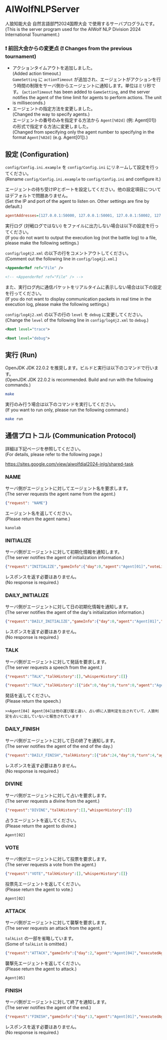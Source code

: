 # AIWolfNLPServer

人狼知能大会 自然言語部門2024国際大会 で使用するサーバプログラムです。  
(This is the server program used for the AIWolf NLP Division 2024 International Tournament.)

### ❗ **前回大会からの変更点**  (❗ **Changes from the previous tournament**)

- アクションタイムアウトを追加しました。  
  (Added action timeout.)  
  `GameSetting` に `actionTimeout` が追加され、エージェントがアクションを行う時間の制限をサーバ側からエージェントに通知します。単位はミリ秒です。
   (`actionTimeout` has been added to `GameSetting`, and the server notifies the agent of the time limit for agents to perform actions. The unit is milliseconds.)
- エージェントの指定方法を変更しました。  
  (Changed the way to specify agents.)  
  エージェントの番号のみを指定する方法から `Agent[%02d]` (例: Agent[01]) の形式で指定する方法に変更しました。  
  (Changed from specifying only the agent number to specifying in the format `Agent[%02d]` (e.g. Agent[01]).)

## 設定 (Configuration)

`config/Config.ini.example` を `config/Config.ini` にリネームして設定を行ってください。  
(Rename `config/Config.ini.example` to `config/Config.ini` and configure it.)

エージェントの待ち受けIPとポートを設定してください。他の設定項目についてはデフォルトで問題ありません。  
(Set the IP and port of the agent to listen on. Other settings are fine by default.)

```ini
agentAddresses=[127.0.0.1:50000, 127.0.0.1:50001, 127.0.0.1:50002, 127.0.0.1:50003, 127.0.0.1:50004]
```

実行ログ (対戦ログではない) をファイルに出力しない場合は以下の設定を行ってください。  
(If you do not want to output the execution log (not the battle log) to a file, please make the following settings.)

`config/log4j2.xml` の以下の行をコメントアウトしてください。  
(Comment out the following line in `config/log4j2.xml`.)

```xml
<AppenderRef ref="File" />
```

```xml
<!-- <AppenderRef ref="File" /> -->
```

また、実行ログ内に通信パケットをリアルタイムに表示しない場合は以下の設定を行ってください。  
(If you do not want to display communication packets in real time in the execution log, please make the following settings.)

`config/log4j2.xml` の以下の行の `level` を `debug` に変更してください。  
(Change the `level` of the following line in `config/log4j2.xml` to `debug`.)

```xml
<Root level="trace">
```

```xml
<Root level="debug">
```

## 実行 (Run)

OpenJDK JDK 22.0.2 を推奨します。ビルドと実行は以下のコマンドで行います。  
(OpenJDK JDK 22.0.2 is recommended. Build and run with the following commands.)

```bash
make
```

実行のみ行う場合は以下のコマンドを実行してください。  
(If you want to run only, please run the following command.)

```bash
make run
```

## 通信プロトコル (Communication Protocol)

詳細は下記ページを参照してください。  
(For details, please refer to the following page.)

https://sites.google.com/view/aiwolfdial2024-inlg/shared-task

### NAME

サーバ側がエージェントに対してエージェント名を要求します。  
(The server requests the agent name from the agent.)

```json
{"request": "NAME"}
```

エージェント名を返してください。  
(Please return the agent name.)

```
kanolab
```

### INITIALIZE

サーバ側がエージェントに対して初期化情報を通知します。  
(The server notifies the agent of initialization information.)

```json
{"request":"INITIALIZE","gameInfo":{"day":0,"agent":"Agent[01]","voteList":[],"latestVoteList":[],"attackVoteList":[],"latestAttackVoteList":[],"talkList":[],"whisperList":[],"statusMap":{"Agent[01]":"ALIVE","Agent[02]":"ALIVE","Agent[03]":"ALIVE","Agent[04]":"ALIVE","Agent[05]":"ALIVE"},"roleMap":{"Agent[01]":"VILLAGER"},"remainTalkMap":{"Agent[01]":5,"Agent[02]":5,"Agent[03]":5,"Agent[04]":5,"Agent[05]":5},"remainWhisperMap":{"Agent[04]":5},"existingRoleList":["POSSESSED","SEER","VILLAGER","WEREWOLF"],"lastDeadAgentList":[]},"gameSetting":{"roleNumMap":{"ANY":0,"FREEMASON":0,"FOX":0,"POSSESSED":1,"BODYGUARD":0,"MEDIUM":0,"VILLAGER":2,"WEREWOLF":1,"SEER":1},"maxTalk":5,"maxTalkTurn":20,"maxWhisper":5,"maxWhisperTurn":20,"maxSkip":0,"isEnableNoAttack":false,"isVoteVisible":false,"isTalkOnFirstDay":true,"responseTimeout":6000,"actionTimeout":3000,"maxRevote":0,"maxAttackRevote":0,"isEnableRoleRequest":false,"playerNum":5}}
```

レスポンスを返す必要はありません。  
(No response is required.)

### DAILY_INITIALIZE

サーバ側がエージェントに対して日の初期化情報を通知します。  
(The server notifies the agent of the day's initialization information.)

```json
{"request":"DAILY_INITIALIZE","gameInfo":{"day":0,"agent":"Agent[01]","voteList":[],"latestVoteList":[],"attackVoteList":[],"latestAttackVoteList":[],"talkList":[],"whisperList":[],"statusMap":{"Agent[01]":"ALIVE","Agent[02]":"ALIVE","Agent[03]":"ALIVE","Agent[04]":"ALIVE","Agent[05]":"ALIVE"},"roleMap":{"Agent[01]":"VILLAGER"},"remainTalkMap":{"Agent[01]":5,"Agent[02]":5,"Agent[03]":5,"Agent[04]":5,"Agent[05]":5},"remainWhisperMap":{"Agent[04]":5},"existingRoleList":["POSSESSED","SEER","VILLAGER","WEREWOLF"],"lastDeadAgentList":[]},"gameSetting":{"roleNumMap":{"ANY":0,"FREEMASON":0,"FOX":0,"POSSESSED":1,"BODYGUARD":0,"MEDIUM":0,"VILLAGER":2,"WEREWOLF":1,"SEER":1},"maxTalk":5,"maxTalkTurn":20,"maxWhisper":5,"maxWhisperTurn":20,"maxSkip":0,"isEnableNoAttack":false,"isVoteVisible":false,"isTalkOnFirstDay":true,"responseTimeout":6000,"actionTimeout":3000,"maxRevote":0,"maxAttackRevote":0,"isEnableRoleRequest":false,"playerNum":5}}
```

レスポンスを返す必要はありません。  
(No response is required.)

### TALK

サーバ側がエージェントに対して発話を要求します。  
(The server requests a speech from the agent.)

```json
{"request":"TALK","talkHistory":[],"whisperHistory":[]}
```

```json
{"request":"TALK","talkHistory":[{"idx":0,"day":0,"turn":0,"agent":"Agent[03]","text":">>Agent[04] Agent[04]は他の運び屋と違い、占い師に人狼判定を出されていて、人狼判定を占いに出していないと報告されています！","skip":false,"over":false},{"idx":1,"day":0,"turn":0,"agent":"Agent[01]","text":">>Agent[05] そう。ボクがこの村の占い師なのさ。","skip":false,"over":false}],"whisperHistory":[]}
```

発話を返してください。  
(Please return the speech.)

```
>>Agent[04] Agent[04]は他の運び屋と違い、占い師に人狼判定を出されていて、人狼判定を占いに出していないと報告されています！
```

### DAILY_FINISH

サーバ側がエージェントに対して日の終了を通知します。  
(The server notifies the agent of the end of the day.)

```json
{"request":"DAILY_FINISH","talkHistory":[{"idx":24,"day":0,"turn":4,"agent":"Agent[04]","text":"安心してください！　Agent[05]が人狼か？と聞かれてもYESとはいいません！　イエス、というだけです！データバンクにアクセスしてみた結果占いCOしていないと報告されています！","skip":false,"over":false},{"idx":25,"day":0,"turn":5,"agent":"Agent[05]","text":"Over","skip":false,"over":true},{"idx":26,"day":0,"turn":5,"agent":"Agent[04]","text":"Over","skip":false,"over":true},{"idx":27,"day":0,"turn":5,"agent":"Agent[03]","text":"Over","skip":false,"over":true},{"idx":28,"day":0,"turn":5,"agent":"Agent[01]","text":"Over","skip":false,"over":true},{"idx":29,"day":0,"turn":5,"agent":"Agent[02]","text":"Over","skip":false,"over":true}],"whisperHistory":[]}
```

レスポンスを返す必要はありません。  
(No response is required.)

### DIVINE

サーバ側がエージェントに対して占いを要求します。  
(The server requests a divine from the agent.)

```json
{"request":"DIVINE","talkHistory":[],"whisperHistory":[]}
```

占うエージェントを返してください。  
(Please return the agent to divine.)

```
Agent[02]
```

### VOTE

サーバ側がエージェントに対して投票を要求します。  
(The server requests a vote from the agent.)

```json
{"request":"VOTE","talkHistory":[],"whisperHistory":[]}
```

投票先エージェントを返してください。  
(Please return the agent to vote.)

```
Agent[02]
```

### ATTACK

サーバ側がエージェントに対して襲撃を要求します。  
(The server requests an attack from the agent.)

`talkList` の一部を省略しています。  
(Some of `talkList` is omitted.)

```json
{"request":"ATTACK","gameInfo":{"day":2,"agent":"Agent[04]","executedAgent":"Agent[01]","latestExecutedAgent":"Agent[03]","attackedAgent":"Agent[02]","voteList":[],"latestVoteList":[],"attackVoteList":[{"day":1,"agent":"Agent[04]","target":"Agent[02]"}],"latestAttackVoteList":[],"talkList":[{"idx":17,"day":2,"turn":5,"agent":"Agent[04]","text":"Over","skip":false,"over":true}],"whisperList":[],"statusMap":{"Agent[01]":"DEAD","Agent[02]":"DEAD","Agent[03]":"DEAD","Agent[04]":"ALIVE","Agent[05]":"ALIVE"},"roleMap":{"Agent[04]":"WEREWOLF"},"remainTalkMap":{"Agent[03]":0,"Agent[04]":0,"Agent[05]":5},"remainWhisperMap":{"Agent[04]":5},"existingRoleList":["POSSESSED","SEER","VILLAGER","WEREWOLF"],"lastDeadAgentList":["Agent[02]"]}}
```

襲撃先エージェントを返してください。  
(Please return the agent to attack.)

```
Agent[05]
```

### FINISH

サーバ側がエージェントに対して終了を通知します。  
(The server notifies the agent of the end.)

```json
{"request":"FINISH","gameInfo":{"day":3,"agent":"Agent[01]","executedAgent":"Agent[03]","voteList":[],"latestVoteList":[],"attackVoteList":[],"latestAttackVoteList":[],"talkList":[],"whisperList":[],"statusMap":{"Agent[01]":"DEAD","Agent[02]":"DEAD","Agent[03]":"DEAD","Agent[04]":"ALIVE","Agent[05]":"DEAD"},"roleMap":{"Agent[01]":"VILLAGER","Agent[02]":"POSSESSED","Agent[03]":"VILLAGER","Agent[04]":"WEREWOLF","Agent[05]":"SEER"},"remainTalkMap":{"Agent[04]":5},"remainWhisperMap":{"Agent[04]":5},"existingRoleList":["POSSESSED","SEER","VILLAGER","WEREWOLF"],"lastDeadAgentList":["Agent[05]"]}}
```

レスポンスを返す必要はありません。  
(No response is required.)